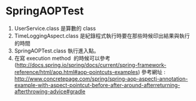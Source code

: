# SpringAOPTest

1. UserService.class 是算數的 class
2. TimeLoggingAspect.class 是紀錄程式執行時要在那些時候印出結果與執行的時間
3. SpringAOPTest.class 執行進入點。 
4. 在寫 execution method  的時候可以參考 (http://docs.spring.io/spring/docs/current/spring-framework-reference/html/aop.html#aop-pointcuts-examples)
參考網址 : http://www.concretepage.com/spring/spring-aop-aspectj-annotation-example-with-aspect-pointcut-before-after-around-afterreturning-afterthrowing-advice#gradle
